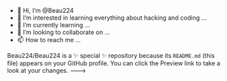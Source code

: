 - 👋 Hi, I’m @Beau224
- 👀 I’m interested in learning everything about hacking and coding ...
- 🌱 I’m currently learning ...
- 💞️ I’m looking to collaborate on ...
- 📫 How to reach me ...

Beau224/Beau224 is a ✨ special ✨ repository because its `README.md` (this file) appears on your GitHub profile.
You can click the Preview link to take a look at your changes.
--->
